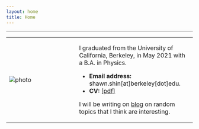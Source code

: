 ```yaml
---
layout: home
title: Home
---
```


------------
<table width="100%" cellspacing="0" cellpadding="0">
<tbody><tr>
<td width = "37.5%">
<img style="display: block; margin: auto;" alt="photo" src="tam.jpg">
</td>
<td>
<p>
I graduated from the University of California, Berkeley, in May 2021 with a B.A. in Physics.
</p>
<ul>
<li><b>Email address:</b> shawn.shin[at]berkeley[dot]edu.</li>
<li><b>CV: </b><a href="Shawn_Shin_CV.pdf">[pdf]</a></li>
</ul>
<p>
I will be writing on <a href="/blog/">blog</a> on random topics that I think are interesting.
</p>
</td>
</tr>
</tbody></table>

<style>
  .footer {
    display: none;
  }
</style>
